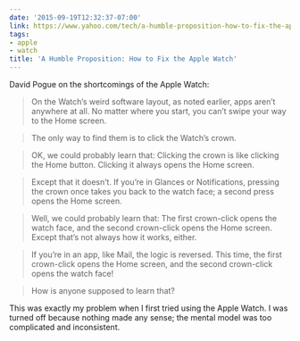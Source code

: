 ```yaml
---
date: '2015-09-19T12:32:37-07:00'
link: https://www.yahoo.com/tech/a-humble-proposition-how-to-fix-the-apple-watch-129185196924.html
tags:
- apple
- watch
title: 'A Humble Proposition: How to Fix the Apple Watch'
---
```


David Pogue on the shortcomings of the Apple Watch:

>On the Watch’s weird software layout, as noted earlier, apps aren’t anywhere at all. No matter where you start, you can’t swipe your way to the Home screen.

>The only way to find them is to click the Watch’s crown.

>OK, we could probably learn that: Clicking the crown is like clicking the Home button. Clicking it always opens the Home screen.

>Except that it doesn’t. If you’re in Glances or Notifications, pressing the crown once takes you back to the watch face; a second press opens the Home screen.

>Well, we could probably learn that: The first crown-click opens the watch face, and the second crown-click opens the Home screen.
Except that’s not always how it works, either.

>If you’re in an app, like Mail, the logic is reversed. This time, the first crown-click opens the Home screen, and the second crown-click opens the watch face!

>How is anyone supposed to learn that?

This was exactly my problem when I first tried using the Apple Watch. I was turned off because nothing made any sense; the mental model was too complicated and inconsistent.
